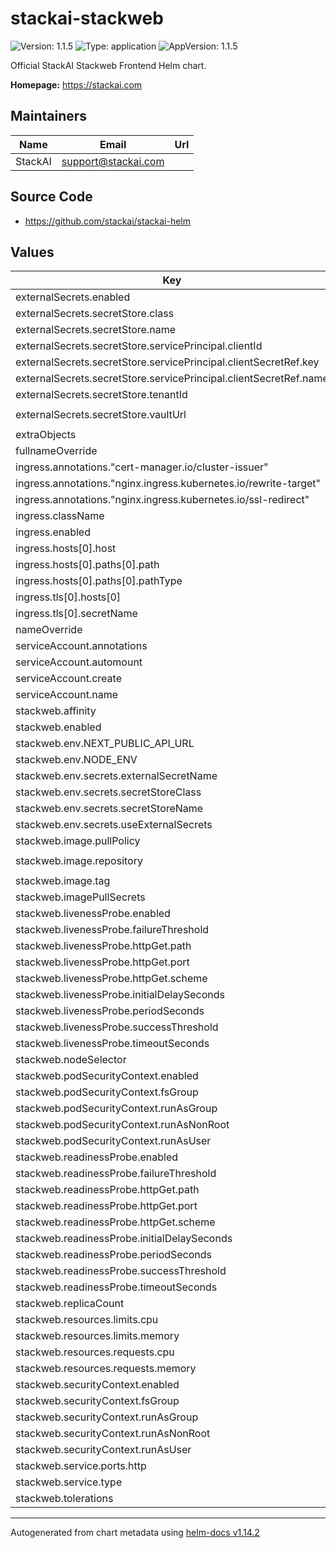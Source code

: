 # stackai-stackweb

![Version: 1.1.5](https://img.shields.io/badge/Version-1.1.5-informational?style=flat-square) ![Type: application](https://img.shields.io/badge/Type-application-informational?style=flat-square) ![AppVersion: 1.1.5](https://img.shields.io/badge/AppVersion-1.1.5-informational?style=flat-square)

Official StackAI Stackweb Frontend Helm chart.

**Homepage:** <https://stackai.com>

## Maintainers

| Name | Email | Url |
| ---- | ------ | --- |
| StackAI | <support@stackai.com> |  |

## Source Code

* <https://github.com/stackai/stackai-helm>

## Values

| Key | Type | Default | Description |
|-----|------|---------|-------------|
| externalSecrets.enabled | bool | `true` |  |
| externalSecrets.secretStore.class | string | `"azure-keyvault"` |  |
| externalSecrets.secretStore.name | string | `"azure-keyvault-store"` |  |
| externalSecrets.secretStore.servicePrincipal.clientId | string | `"your-client-id"` |  |
| externalSecrets.secretStore.servicePrincipal.clientSecretRef.key | string | `"client-secret"` |  |
| externalSecrets.secretStore.servicePrincipal.clientSecretRef.name | string | `"azure-keyvault-credentials"` |  |
| externalSecrets.secretStore.tenantId | string | `"your-tenant-id"` |  |
| externalSecrets.secretStore.vaultUrl | string | `"https://your-keyvault.vault.azure.net/"` |  |
| extraObjects | list | `[]` |  |
| fullnameOverride | string | `""` |  |
| ingress.annotations."cert-manager.io/cluster-issuer" | string | `"letsencrypt-prod"` |  |
| ingress.annotations."nginx.ingress.kubernetes.io/rewrite-target" | string | `"/"` |  |
| ingress.annotations."nginx.ingress.kubernetes.io/ssl-redirect" | string | `"false"` |  |
| ingress.className | string | `"nginx"` |  |
| ingress.enabled | bool | `true` |  |
| ingress.hosts[0].host | string | `"yourdomain.com"` |  |
| ingress.hosts[0].paths[0].path | string | `"/"` |  |
| ingress.hosts[0].paths[0].pathType | string | `"Prefix"` |  |
| ingress.tls[0].hosts[0] | string | `"yourdomain.com"` |  |
| ingress.tls[0].secretName | string | `"stackweb-tls"` |  |
| nameOverride | string | `""` |  |
| serviceAccount.annotations | object | `{}` |  |
| serviceAccount.automount | bool | `true` |  |
| serviceAccount.create | bool | `true` |  |
| serviceAccount.name | string | `""` |  |
| stackweb.affinity | object | `{}` |  |
| stackweb.enabled | bool | `true` |  |
| stackweb.env.NEXT_PUBLIC_API_URL | string | `"https://api.yourdomain.com"` |  |
| stackweb.env.NODE_ENV | string | `"production"` |  |
| stackweb.env.secrets.externalSecretName | string | `"stackweb-secrets"` |  |
| stackweb.env.secrets.secretStoreClass | string | `"azure-keyvault"` |  |
| stackweb.env.secrets.secretStoreName | string | `"azure-keyvault-store"` |  |
| stackweb.env.secrets.useExternalSecrets | bool | `true` |  |
| stackweb.image.pullPolicy | string | `"IfNotPresent"` |  |
| stackweb.image.repository | string | `"your-acr.azurecr.io/stackai/stackweb"` |  |
| stackweb.image.tag | string | `"latest"` |  |
| stackweb.imagePullSecrets | list | `[]` |  |
| stackweb.livenessProbe.enabled | bool | `true` |  |
| stackweb.livenessProbe.failureThreshold | int | `3` |  |
| stackweb.livenessProbe.httpGet.path | string | `"/"` |  |
| stackweb.livenessProbe.httpGet.port | string | `"http"` |  |
| stackweb.livenessProbe.httpGet.scheme | string | `"HTTP"` |  |
| stackweb.livenessProbe.initialDelaySeconds | int | `30` |  |
| stackweb.livenessProbe.periodSeconds | int | `10` |  |
| stackweb.livenessProbe.successThreshold | int | `1` |  |
| stackweb.livenessProbe.timeoutSeconds | int | `5` |  |
| stackweb.nodeSelector | object | `{}` |  |
| stackweb.podSecurityContext.enabled | bool | `true` |  |
| stackweb.podSecurityContext.fsGroup | int | `1000` |  |
| stackweb.podSecurityContext.runAsGroup | int | `1000` |  |
| stackweb.podSecurityContext.runAsNonRoot | bool | `true` |  |
| stackweb.podSecurityContext.runAsUser | int | `1000` |  |
| stackweb.readinessProbe.enabled | bool | `true` |  |
| stackweb.readinessProbe.failureThreshold | int | `3` |  |
| stackweb.readinessProbe.httpGet.path | string | `"/"` |  |
| stackweb.readinessProbe.httpGet.port | string | `"http"` |  |
| stackweb.readinessProbe.httpGet.scheme | string | `"HTTP"` |  |
| stackweb.readinessProbe.initialDelaySeconds | int | `5` |  |
| stackweb.readinessProbe.periodSeconds | int | `5` |  |
| stackweb.readinessProbe.successThreshold | int | `1` |  |
| stackweb.readinessProbe.timeoutSeconds | int | `5` |  |
| stackweb.replicaCount | int | `1` |  |
| stackweb.resources.limits.cpu | string | `"500m"` |  |
| stackweb.resources.limits.memory | string | `"512Mi"` |  |
| stackweb.resources.requests.cpu | string | `"100m"` |  |
| stackweb.resources.requests.memory | string | `"256Mi"` |  |
| stackweb.securityContext.enabled | bool | `true` |  |
| stackweb.securityContext.fsGroup | int | `1000` |  |
| stackweb.securityContext.runAsGroup | int | `1000` |  |
| stackweb.securityContext.runAsNonRoot | bool | `true` |  |
| stackweb.securityContext.runAsUser | int | `1000` |  |
| stackweb.service.ports.http | int | `3000` |  |
| stackweb.service.type | string | `"ClusterIP"` |  |
| stackweb.tolerations | list | `[]` |  |

----------------------------------------------
Autogenerated from chart metadata using [helm-docs v1.14.2](https://github.com/norwoodj/helm-docs/releases/v1.14.2)
